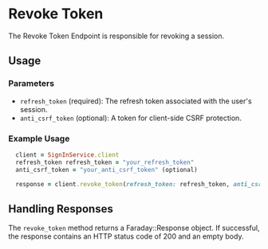 # Revoke Token

The Revoke Token Endpoint is responsible for revoking a session.

## Usage

### Parameters

- `refresh_token` (required): The refresh token associated with the user's session.
- `anti_csrf_token` (optional): A token for client-side CSRF protection.

### Example Usage

```ruby
  client = SignInService.client
  refresh_token refresh_token = "your_refresh_token"
  anti_csrf_token = "your_anti_csrf_token" (optional)

  response = client.revoke_token(refresh_token: refresh_token, anti_csrf_token: anti_csrf_token)
```

## Handling Responses
The `revoke_token` method returns a Faraday::Response object. If successful, the response contains an HTTP status code of 200 and an empty body.
